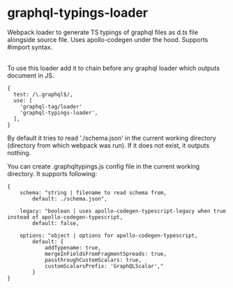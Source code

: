 # graphql-typings-loader

Webpack loader to generate TS typings of graphql files as d.ts file alongside source file. Uses apollo-codegen under the hood. Supports #import syntax.

<br />
To use this loader add it to chain before any graphql loader which outputs document in JS.


```
{
  test: /\.graphql$/,
  use: [
    'graphql-tag/loader'
    'graphql-typings-loader',
  ],
}
```

By default it tries to read './schema.json' in the current working directory (directory from which webpack was run). If it does not exist, it outputs nothing. 

You can create .graphqltypings.js config file in the current working directory. It supports following:

```
{
    schema: "string | filename to read schema from,
        default: ./schema.json",

    legacy: "boolean | uses apollo-codegen-typescript-legacy when true instead of apollo-codegen-typescript,
        default: false,

    options: "object | options for apollo-codegen-typescript,
        default: {
            addTypename: true,
            mergeInFieldsFromFragmentSpreads: true,
            passthroughCustomScalars: true,
            customScalarsPrefix: 'GraphQLScalar'," 
        }
}
```

